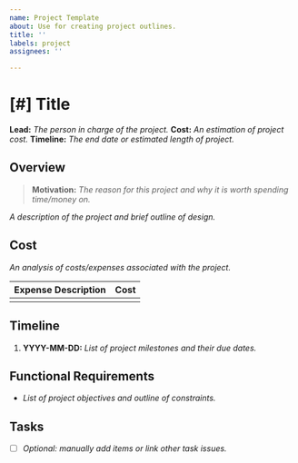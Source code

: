```yaml
---
name: Project Template
about: Use for creating project outlines.
title: ''
labels: project
assignees: ''

---
```


# [#] Title
**Lead:** _The person in charge of the project._
**Cost:** _An estimation of project cost._
**Timeline:** _The end date or estimated length of project._

## Overview
> **Motivation:** _The reason for this project and why it is worth spending time/money on._

_A description of the project and brief outline of design._

## Cost
_An analysis of costs/expenses associated with the project._

| Expense Description | Cost |
|-----------------------------|--------|
|                                   |         |

## Timeline
1. **YYYY-MM-DD:** _List of project milestones and their due dates._

## Functional Requirements
- _List of project objectives and outline of constraints._

## Tasks
- [ ] _Optional: manually add items or link other task issues._

